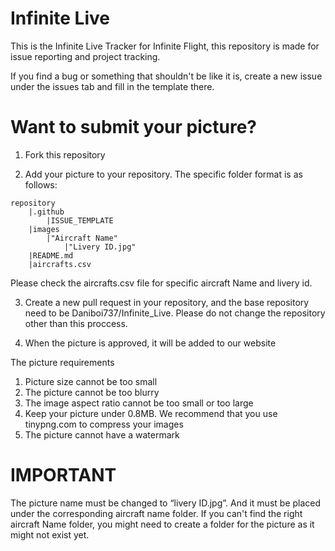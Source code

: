 # Infinite Live
This is the Infinite Live Tracker for Infinite Flight, this repository is made for issue reporting and project tracking.

If you find a bug or something that shouldn't be like it is, create a new issue under the issues tab and fill in the template there.

# Want to submit your picture?

1. Fork this repository

2. Add your picture to your repository. The specific folder format is as follows:

```
repository
    |.github
        |ISSUE_TEMPLATE
    |images
        |"Aircraft Name"
            |"Livery ID.jpg"
    |README.md
    |aircrafts.csv
```
Please check the aircrafts.csv file for specific aircraft Name and livery id.

3. Create a new pull request in your repository, and the base repository need to be Daniboi737/Infinite_Live. Please do not change the repository other than this proccess.

4. When the picture is approved, it will be added to our website

The picture requirements

1. Picture size cannot be too small
2. The picture cannot be too blurry
3. The image aspect ratio cannot be too small or too large
4. Keep your picture under 0.8MB. We recommend that you use tinypng.com to compress your images
5. The picture cannot have a watermark


# IMPORTANT
The picture name must be changed to “livery ID.jpg”. And it must be placed under the corresponding aircraft name folder. If you can't find the right aircraft Name folder, you might need to create a folder for the picture as it might not exist yet.
